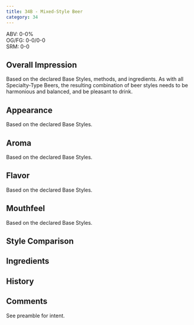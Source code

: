```yaml
---
title: 34B - Mixed-Style Beer
category: 34
---
```


ABV: 0-0%  
OG/FG: 0-0/0-0  
SRM: 0-0  

## Overall Impression
Based on the declared Base Styles, methods, and ingredients. As with all Specialty-Type Beers, the resulting combination of beer styles needs to be harmonious and balanced, and be pleasant to drink.

## Appearance
Based on the declared Base Styles.

## Aroma
Based on the declared Base Styles.

## Flavor
Based on the declared Base Styles.

## Mouthfeel
Based on the declared Base Styles.

## Style Comparison


## Ingredients


## History


## Comments
See preamble for intent.